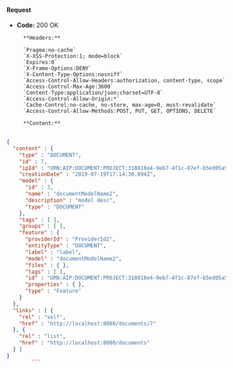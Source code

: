 #### Request

* **Code:** 200 OK

        **Headers:**

        `Pragma:no-cache`
        `X-XSS-Protection:1; mode=block`
        `Expires:0`
        `X-Frame-Options:DENY`
        `X-Content-Type-Options:nosniff`
        `Access-Control-Allow-Headers:authorization, content-type, scope`
        `Access-Control-Max-Age:3600`
        `Content-Type:application/json;charset=UTF-8`
        `Access-Control-Allow-Origin:*`
        `Cache-Control:no-cache, no-store, max-age=0, must-revalidate`
        `Access-Control-Allow-Methods:POST, PUT, GET, OPTIONS, DELETE`

        **Content:**

```json
    
{
  "content" : {
    "type" : "DOCUMENT",
    "id" : 7,
    "ipId" : "URN:AIP:DOCUMENT:PROJECT:318818e4-9eb7-4f1c-87ef-b5ed05a5988f:V1",
    "creationDate" : "2019-07-19T17:14:30.894Z",
    "model" : {
      "id" : 3,
      "name" : "documentModelName2",
      "description" : "model desc",
      "type" : "DOCUMENT"
    },
    "tags" : [ ],
    "groups" : [ ],
    "feature" : {
      "providerId" : "ProviderId2",
      "entityType" : "DOCUMENT",
      "label" : "label",
      "model" : "documentModelName2",
      "files" : { },
      "tags" : [ ],
      "id" : "URN:AIP:DOCUMENT:PROJECT:318818e4-9eb7-4f1c-87ef-b5ed05a5988f:V1",
      "properties" : { },
      "type" : "Feature"
    }
  },
  "links" : [ {
    "rel" : "self",
    "href" : "http://localhost:8080/documents/7"
  }, {
    "rel" : "list",
    "href" : "http://localhost:8080/documents"
  } ]
}
        ```

